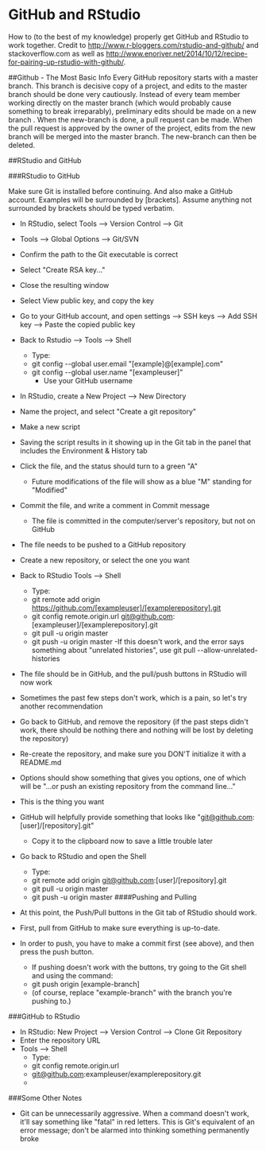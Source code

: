 # GitHub and RStudio
How to (to the best of my knowledge) properly get GitHub and RStudio to work together. Credit to http://www.r-bloggers.com/rstudio-and-github/ and stackoverflow.com as well as http://www.enoriver.net/2014/10/12/recipe-for-pairing-up-rstudio-with-github/.


##Github - The Most Basic Info
Every GitHub repository starts with a master branch. This branch is decisive copy of a project, and edits to the master branch should be done very cautiously. Instead of every team member working directly on the master branch (which would probably cause something to break irreparably), preliminary edits should be made on a new branch . When the new-branch is done, a pull request can be made. When the pull request is approved by the owner of the project, edits from the new branch will be merged into the master branch. The new-branch can then be deleted. 

##RStudio and GitHub

###RStudio to GitHub

Make sure Git is installed before continuing. And also make a GitHub account.
Examples will be surrounded by [brackets]. Assume anything not surrounded by brackets should be typed verbatim.

- In RStudio, select Tools --> Version Control --> Git
- Tools --> Global Options --> Git/SVN
- Confirm the path to the Git executable is correct
- Select "Create RSA key..."
- Close the resulting window
- Select View public key, and copy the key
- Go to your GitHub account, and open settings --> SSH keys --> Add SSH key --> Paste the copied public key
- Back to Rstudio --> Tools --> Shell
  - Type:
  - git config --global user.email "[example]@[example].com"
  - git config --global user.name "[exampleuser]"
    - Use your GitHub username
- In RStudio, create a New Project --> New Directory
- Name the project, and select "Create a git repository"
- Make a new script
- Saving the script results in it showing up in the Git tab in the panel that includes the Environment & History tab
- Click the file, and the status should turn to a green "A"
  - Future modifications of the file will show as a blue "M" standing for "Modified"
- Commit the file, and write a comment in Commit message
  - The file is committed in the computer/server's repository, but not on GitHub
- The file needs to be pushed to a GitHub repository
- Create a new repository, or select the one you want

- Back to RStudio Tools --> Shell
  - Type:
  - git remote add origin https://github.com/[exampleuser]/[examplerepository].git
  - git config remote.origin.url git@github.com:[exampleuser]/[examplerepository].git
  - git pull -u origin master
  - git push -u origin master
    -If this doesn't work, and the error says something about "unrelated histories", use git pull --allow-unrelated-histories 
- The file should be in GitHub, and the pull/push buttons in RStudio will now work
- Sometimes the past few steps don't work, which is a pain, so let's try another recommendation
- Go back to GitHub, and remove the repository (if the past steps didn't work, there should be nothing there and nothing will be lost by deleting the repository)
- Re-create the repository, and make sure you DON'T initialize it with a README.md
- Options should show something that gives you options, one of which will be "...or push an existing repository from the command line..."
- This is the thing you want
- GitHub will helpfully provide something that looks like "git@github.com:[user]/[repository].git" 
  - Copy it to the clipboard now to save a little trouble later
- Go back to RStudio and open the Shell 
  - Type:
  - git remote add origin git@github.com:[user]/[repository].git
  - git pull -u origin master
  - git push -u origin master
####Pushing and Pulling
- At this point, the Push/Pull buttons in the Git tab of RStudio should work. 
- First, pull from GitHub to make sure everything is up-to-date. 
- In order to push, you have to make a commit first (see above), and then press the push button. 
  - If pushing doesn't work with the buttons, try going to the Git shell and using the command:
  - git push origin [example-branch]
  - (of course, replace "example-branch" with the branch you're pushing to.)

###GitHub to RStudio
- In RStudio: New Project --> Version Control --> Clone Git Repository
- Enter the repository URL
- Tools --> Shell
  - Type:
  - git config remote.origin.url
  - git@github.com:exampleuser/examplerepository.git
  - 
  
###Some Other Notes
- Git can be unnecessarily aggressive. When a command doesn't work, it'll say something like "fatal" in red letters. This is Git's equivalent of an error message; don't be alarmed into thinking something permanently broke
